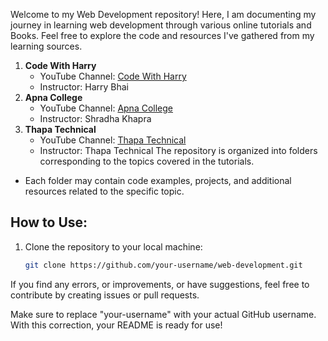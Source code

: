 Welcome to my Web Development repository! Here, I am documenting my journey in learning web development through various online tutorials and Books. Feel free to explore the code and resources I've gathered from my learning sources.
1. **Code With Harry**
   - YouTube Channel: [Code With Harry](https://www.youtube.com/c/CodeWithHarry)
   - Instructor: Harry Bhai
2. **Apna College**
   - YouTube Channel: [Apna College](https://youtube.com/@shradhaKD?si=mN7Uurf5jlDzrevu)
   - Instructor: Shradha Khapra
3. **Thapa Technical**
   - YouTube Channel: [Thapa Technical](https://www.youtube.com/c/ThapaTechnical)
   - Instructor: Thapa Technical
The repository is organized into folders corresponding to the topics covered in the tutorials.
- Each folder may contain code examples, projects, and additional resources related to the specific topic.

## How to Use:

1. Clone the repository to your local machine:

   ```bash
   git clone https://github.com/your-username/web-development.git


If you find any errors, or improvements, or have suggestions, feel free to contribute by creating issues or pull requests.

Make sure to replace "your-username" with your actual GitHub username. With this correction, your README is ready for use!
